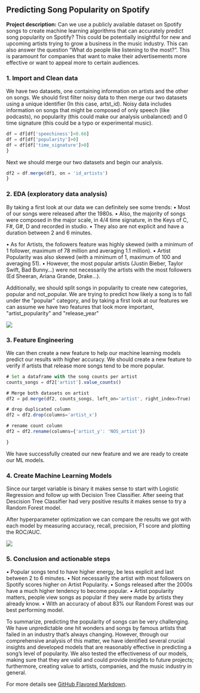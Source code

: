 ## Predicting Song Popularity on Spotify

**Project description:** Can we use a publicly available dataset on Spotify songs to create machine learning algorithms that can accurately predict song popularity on Spotify? This could be potentially insightful for new and upcoming artists trying to grow a business in the music industry.
This can also answer the question “What do people like listening to the most?”. This is paramount for companies that want to make their advertisements more effective or want to appeal more to certain audiences.

### 1. Import and Clean data

We have two datasets, one containing information on artists and the other on songs. We should first filter noisy data to then merge our two datasets using a unique identifier (In this case, artst_id). Noisy data includes information on songs that might be composed of only speech (like podcasts), no popularity (this could make our analysis unbalanced) and 0 time signature (this could be a typo or experimental music).

```python
df = df[df['speechiness']<0.66]
df = df[df['popularity']>0]
df = df[df['time_signature']>0]
}
```

Next we should merge our two datasets and begin our analysis.

```javascript
df2 = df.merge(df1, on = 'id_artists')
}
```

### 2. EDA (exploratory data analysis)

By taking a first look at our data we can definitely see some trends:
• Most of our songs were released after the 1980s. 
• Also, the majority of songs were composed in the major scale, in 4/4 time signature, in the Keys of C, F#, G#, D and recorded in studio. 
• They also are not explicit and have a duration between 2 and 6 minutes.

• As for Artists, the followers feature was highly skewed (with a minimum of 1 follower, maximum of 78 million and averaging 1.1 million). 
• Artist Popularity was also skewed (with a minimum of 1, maximum of 100 and averaging 51). 
• However, the most popular artists (Justin Bieber, Taylor Swift, Bad Bunny…) were not necessarily the artists with the most followers (Ed Sheeran, Ariana Grande, Drake…).

Additionally, we should split songs in popularity to create new categories, popular and not_popular. We are trying to predict how likely a song is to fall under the "popular" category, and by taking a first look at our features we can assume we have two features that look more important, "artist_popularity" and "release_year"

<img src="images/dummy_thumbnail.jpg?raw=true"/>

### 3. Feature Engineering

We can then create a new feature to help our machine learning models predict our results with higher accuracy. We should create a new feature to verify if artists that release more songs tend to be more popular.

```javascript
# Set a dataframe with the song counts per artist
counts_songs = df2['artist'].value_counts()

# Merge both datasets on artist
df2 = pd.merge(df2, counts_songs, left_on='artist', right_index=True)

# drop duplicated column
df2 = df2.drop(columns='artist_x')

# rename count column
df2 = df2.rename(columns={'artist_y': 'NOS_artist'})

}
```

We have successfully created our new feature and we are ready to create our ML models.

### 4. Create Machine Learning Models

Since our target variable is binary it makes sense to start with Logistic Regression and follow up with Decision Tree Classifier. After seeing that Descision Tree Classifier had very positive results it makes sense to try a Random Forest model.

After hyperparameter optimization we can compare the results we got with each model by measuring accuracy, recall, precision, F1 score and plotting the ROC/AUC.

<img src="images/dummy_thumbnail.jpg?raw=true"/>

### 5. Conclusion and actionable steps

• Popular songs tend to have higher energy, be less explicit and last between 2 to 6 minutes. 
• Not necessarily the artist with most followers on Spotify scores higher on Artist Popularity. 
• Songs released after the 2000s have a much higher tendency to become popular. 
• Artist popularity matters, people view songs as popular if they were made by artists they already know. 
• With an accuracy of about 83% our Random Forest was our best performing model.

To summarize, predicting the popularity of songs can be very challenging. We have unpredictable one hit wonders and songs by famous artists that failed in an industry that’s always changing. However, through our comprehensive analysis of this matter, we have identified several crucial insights and developed models that are reasonably effective in predicting a song’s level of popularity.
We also tested the effectiveness of our models, making sure that they are valid and could provide insights to future projects; furthermore, creating value to artists, companies, and the music industry in general.

For more details see [GitHub Flavored Markdown]([https://guides.github.com/features/mastering-markdown/](https://github.com/RodolfoAMaranhao/Predicting-Song-Popularity-on-Spotify/blob/main/Capstone%20report%20Rodolfo%20Maranhao%20(Predicting%20Song%20Popularity%20on%20Spotify).pdf)).

